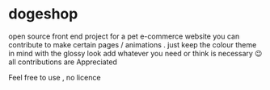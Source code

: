 # dogeshop
open source front end project for a pet e-commerce website
you can contribute to make certain pages / animations .
just keep the colour theme in mind with the glossy look 
add whatever you need or think is necessary 😉 all contributions are
Appreciated 

Feel free to use , no licence
